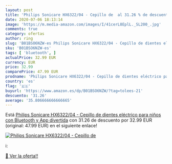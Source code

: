 ```yaml
---
layout: post
title: 'Philips Sonicare HX6322/04 - Cepillo de  al 31.26 % de descuento'
date: 2020-07-06 18:13:14
image: 'https://m.media-amazon.com/images/I/41cerL8EplL._SL200_.jpg'
comments: true
category: ofertas
author: ring
slug: 'B01BSO6NZW-es Philips Sonicare HX6322/04 - Cepillo de dientes eléctrico...'
sku: 'B01BSO6NZW-es'
tags: [ 'bluetooth', ]
actualPrice: 32.99 EUR
currency: EUR
price: 32.99
comparePrice: 47.99 EUR
prodname: 'Philips Sonicare HX6322/04 - Cepillo de dientes eléctrico para niños con Bluetooth y App divertida'
country: 'es'
flag: '🇪🇸'
buyurl: 'https://www.amazon.es/dp/B01BSO6NZW/?tag=tolees-21'
descuento: '31.26'
average: '35.806666666666665'
---
```


Está [Philips Sonicare HX6322/04 - Cepillo de dientes eléctrico para niños con Bluetooth y App divertida](https://www.amazon.es/dp/B01BSO6NZW/?tag=tolees-21) con 31.26 de descuento por 32.99 EUR (original: 47.99 EUR) en el siguiente enlace!

[![Philips Sonicare HX6322/04 - Cepillo de ](https://m.media-amazon.com/images/I/41cerL8EplL._SL200_.jpg)](https://www.amazon.es/dp/B01BSO6NZW/?tag=tolees-21)

ℹ️:


[🛒 Ver la oferta!!](https://www.amazon.es/dp/B01BSO6NZW/?tag=tolees-21)
